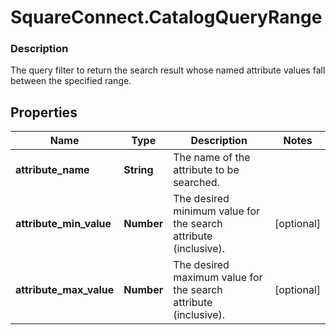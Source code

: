 # SquareConnect.CatalogQueryRange

### Description

The query filter to return the search result whose named attribute values fall between the specified range.

## Properties
Name | Type | Description | Notes
------------ | ------------- | ------------- | -------------
**attribute_name** | **String** | The name of the attribute to be searched. | 
**attribute_min_value** | **Number** | The desired minimum value for the search attribute (inclusive). | [optional] 
**attribute_max_value** | **Number** | The desired maximum value for the search attribute (inclusive). | [optional] 


